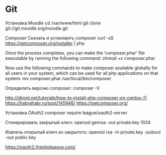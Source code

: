 # Git
Установка Moodle
cd /var/www/html
git clone git://git.moodle.org/moodle.git



Composer
Скачать и установить composer
curl -sS https://getcomposer.org/installer | php

Once the process completes, you can make the ‘composer.phar’ file executable by running the following command:
chmod +x composer.phar

Now use the following commands to make composer available globally for all users in your system, which can be used for all php applications on that system:
mv composer.phar /usr/local/bin/composer

Определить версию composer:
composer -V


http://idroot.net/tutorials/how-to-install-php-composer-on-centos-7/
https://habrahabr.ru/post/145946/
https://getcomposer.org/


Установка OAuth2
composer require league/oauth2-server

Сгенерировать закрытый ключ:
openssl genrsa -out private.key 1024

Извлечь открытый ключ из закрытого:
openssl rsa -in private.key -pubout -out public.key



https://oauth2.thephpleague.com/

